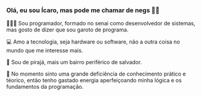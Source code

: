 ### Olá, eu sou Ícaro, mas pode me chamar de negs 🤙🏿

👨🏿‍💻 Sou programador, formado no senai como desenvolvedor de sistemas, mas gosto de dizer que sou garoto de programa.

💻 Amo a tecnologia, seja hardware ou software, não a outra coisa no mundo que me interesse mais.

🌴 Sou de pirajá, mais um bairro periférico de salvador.

🧠 No momento sinto uma grande deficiência de conhecimento prático e téorico, então tenho gastado energia aperfeiçoando minha lógica e os fundamentos da programação.
